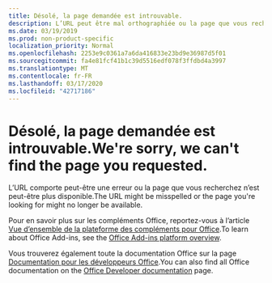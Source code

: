 ```yaml
---
title: Désolé, la page demandée est introuvable.
description: L’URL peut être mal orthographiée ou la page que vous recherchez n’est peut-être plus disponible.
ms.date: 03/19/2019
ms.prod: non-product-specific
localization_priority: Normal
ms.openlocfilehash: 2253e9c0361a7a6da416833e23bd9e36987d5f01
ms.sourcegitcommit: fa4e81fcf41b1c39d5516edf078f3ffdbd4a3997
ms.translationtype: MT
ms.contentlocale: fr-FR
ms.lasthandoff: 03/17/2020
ms.locfileid: "42717186"
---
```

# <a name="were-sorry-we-cant-find-the-page-you-requested"></a><span data-ttu-id="71bab-103">Désolé, la page demandée est introuvable.</span><span class="sxs-lookup"><span data-stu-id="71bab-103">We're sorry, we can't find the page you requested.</span></span>

<span data-ttu-id="71bab-104">L’URL comporte peut-être une erreur ou la page que vous recherchez n’est peut-être plus disponible.</span><span class="sxs-lookup"><span data-stu-id="71bab-104">The URL might be misspelled or the page you're looking for might no longer be available.</span></span>  

<span data-ttu-id="71bab-105">Pour en savoir plus sur les compléments Office, reportez-vous à l’article [Vue d’ensemble de la plateforme des compléments pour Office](overview/office-add-ins.md).</span><span class="sxs-lookup"><span data-stu-id="71bab-105">To learn about Office Add-ins, see the [Office Add-ins platform overview](overview/office-add-ins.md).</span></span>

<span data-ttu-id="71bab-106">Vous trouverez également toute la documentation Office sur la page [Documentation pour les développeurs Office](https://developer.microsoft.com/office/docs).</span><span class="sxs-lookup"><span data-stu-id="71bab-106">You can also find all Office documentation on the [Office Developer documentation](https://developer.microsoft.com/office/docs) page.</span></span>
